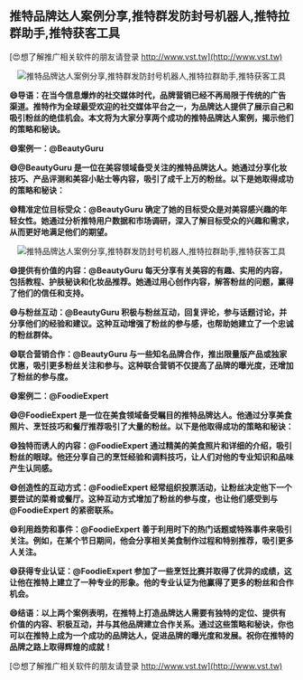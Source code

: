 ## **推特品牌达人案例分享,推特群发防封号机器人,推特拉群助手,推特获客工具**

[😍想了解推广相关软件的朋友请登录 http://www.vst.tw](http://www.vst.tw)

 <center><img src="https://vst.tw/MP4/tuiguang/png/6.png" alt="推特品牌达人案例分享,推特群发防封号机器人,推特拉群助手,推特获客工具"></center>

**😄导语：在当今信息爆炸的社交媒体时代，品牌营销已经不再局限于传统的广告渠道。推特作为全球最受欢迎的社交媒体平台之一，为品牌达人提供了展示自己和吸引粉丝的绝佳机会。本文将为大家分享两个成功的推特品牌达人案例，揭示他们的策略和秘诀。**

**😄案例一：@BeautyGuru**

**😄@BeautyGuru 是一位在美容领域备受关注的推特品牌达人。她通过分享化妆技巧、产品评测和美容小贴士等内容，吸引了成千上万的粉丝。以下是她取得成功的策略和秘诀：**

**😄精准定位目标受众：@BeautyGuru 确定了她的目标受众是对美容感兴趣的年轻女性。她通过分析推特用户数据和市场调研，深入了解目标受众的兴趣和需求，从而更好地满足他们的期望。**

 <center><img src="https://vst.tw/MP4/tuiguang/png/5.png" alt="推特品牌达人案例分享,推特群发防封号机器人,推特拉群助手,推特获客工具"></center>

**😄提供有价值的内容：@BeautyGuru 每天分享有关美容的有趣、实用的内容，包括教程、护肤秘诀和化妆品推荐。她通过用心创作内容，解答粉丝的问题，赢得了他们的信任和支持。**

**😄与粉丝互动：@BeautyGuru 积极与粉丝互动，回复评论，参与话题讨论，并分享他们的经验和建议。这种互动增强了粉丝的参与感，也帮助她建立了一个忠诚的粉丝群体。**

**😄联合营销合作：@BeautyGuru 与一些知名品牌合作，推出限量版产品或独家优惠，吸引更多粉丝关注和参与。这种联合营销不仅提高了品牌的曝光度，还增加了粉丝的参与度。**

**😄案例二：@FoodieExpert**

**😄@FoodieExpert 是一位在美食领域备受瞩目的推特品牌达人。他通过分享美食照片、烹饪技巧和餐厅推荐吸引了大量的粉丝。以下是他取得成功的策略和秘诀：**

**😄独特而诱人的内容：@FoodieExpert 通过精美的美食照片和详细的介绍，吸引粉丝的眼球。他还分享自己的烹饪经验和调料技巧，让人们对他的专业知识和品味产生认同感。**

**😄创造性的互动方式：@FoodieExpert 经常组织投票活动，让粉丝决定他下一个要尝试的菜肴或餐厅。这种互动方式增加了粉丝的参与度，也让他们感受到与 @FoodieExpert 的紧密联系。**

**😄利用趋势和事件：@FoodieExpert 善于利用时下的热门话题或特殊事件来吸引关注。例如，在某个节日期间，他会分享相关美食制作过程和特别推荐，吸引更多人关注。**

**😄获得专业认证：@FoodieExpert 参加了一些烹饪比赛并取得了优异的成绩，这让他在推特上建立了一种专业的形象。他的专业认证为他赢得了更多的粉丝和合作机会。**

**😄结语：以上两个案例表明，在推特上打造品牌达人需要有独特的定位、提供有价值的内容、积极互动，并与其他品牌建立合作关系。通过这些策略和秘诀，你也可以在推特上成为一个成功的品牌达人，促进品牌的曝光度和发展。祝你在推特的品牌之路上取得辉煌的成就！**

[😍想了解推广相关软件的朋友请登录 http://www.vst.tw](http://www.vst.tw)



